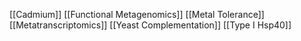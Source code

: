 [[Cadmium]]
[[Functional Metagenomics]]
[[Metal Tolerance]]
[[Metatranscriptomics]]
[[Yeast Complementation]]
[[Type I Hsp40]]
